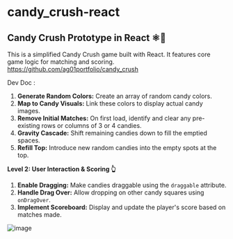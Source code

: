 # candy_crush-react

## Candy Crush Prototype in React ⚛️🍬

This is a simplified Candy Crush game built with React. It features core game logic for matching and scoring. https://github.com/ag01portfolio/candy_crush

Dev Doc :

1.  **Generate Random Colors:** Create an array of random candy colors.
2.  **Map to Candy Visuals:** Link these colors to display actual candy images.
3.  **Remove Initial Matches:** On first load, identify and clear any pre-existing rows or columns of 3 or 4 candies.
4.  **Gravity Cascade:** Shift remaining candies down to fill the emptied spaces.
5.  **Refill Top:** Introduce new random candies into the empty spots at the top.

**Level 2: User Interaction & Scoring 👆**

1.  **Enable Dragging:** Make candies draggable using the `draggable` attribute.
2.  **Handle Drag Over:** Allow dropping on other candy squares using `onDragOver`.
3.  **Implement Scoreboard:** Display and update the player's score based on matches made.


![image](https://github.com/user-attachments/assets/0401fffb-ac87-43e5-8a05-223c86e9dd86)
